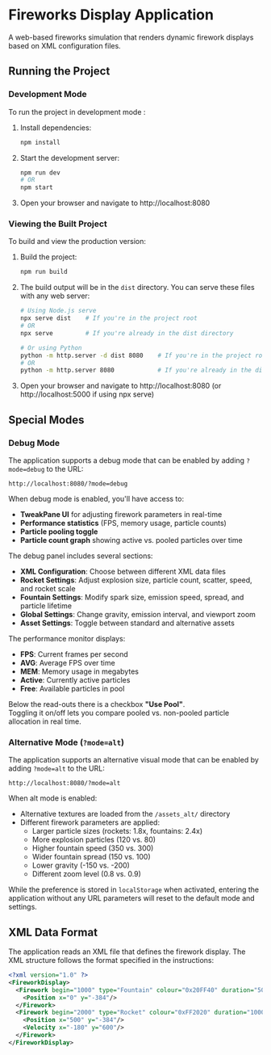 # Fireworks Display Application

A web-based fireworks simulation that renders dynamic firework displays based on XML configuration files.

## Running the Project

### Development Mode

To run the project in development mode :

1. Install dependencies:
   ```bash
   npm install
   ```

2. Start the development server:
   ```bash
   npm run dev
   # OR
   npm start
   ```

3. Open your browser and navigate to http://localhost:8080

### Viewing the Built Project

To build and view the production version:

1. Build the project:
   ```bash
   npm run build
   ```

2. The build output will be in the `dist` directory. You can serve these files with any web server:
   ```bash
   # Using Node.js serve
   npx serve dist    # If you're in the project root
   # OR
   npx serve         # If you're already in the dist directory
   
   # Or using Python
   python -m http.server -d dist 8080    # If you're in the project root
   # OR
   python -m http.server 8080            # If you're already in the dist directory
   ```

3. Open your browser and navigate to http://localhost:8080 (or http://localhost:5000 if using npx serve)

## Special Modes

### Debug Mode
The application supports a debug mode that can be enabled by adding `?mode=debug` to the URL:
```
http://localhost:8080/?mode=debug
```
When debug mode is enabled, you'll have access to:
- **TweakPane UI** for adjusting firework parameters in real-time
- **Performance statistics** (FPS, memory usage, particle counts)
- **Particle pooling toggle**
- **Particle count graph** showing active vs. pooled particles over time

The debug panel includes several sections:
- **XML Configuration**: Choose between different XML data files
- **Rocket Settings**: Adjust explosion size, particle count, scatter, speed, and rocket scale
- **Fountain Settings**: Modify spark size, emission speed, spread, and particle lifetime
- **Global Settings**: Change gravity, emission interval, and viewport zoom
- **Asset Settings**: Toggle between standard and alternative assets

The performance monitor displays:
- **FPS**: Current frames per second
- **AVG**: Average FPS over time
- **MEM**: Memory usage in megabytes
- **Active**: Currently active particles
- **Free**: Available particles in pool

Below the read-outs there is a checkbox **"Use Pool"**.  
Toggling it on/off lets you compare pooled vs. non-pooled particle allocation in real time.


### Alternative Mode (`?mode=alt`)
The application supports an alternative visual mode that can be enabled by adding `?mode=alt` to the URL:
```
http://localhost:8080/?mode=alt
```

When alt mode is enabled:
- Alternative textures are loaded from the `/assets_alt/` directory
- Different firework parameters are applied:
  - Larger particle sizes (rockets: 1.8x, fountains: 2.4x)
  - More explosion particles (120 vs. 80)
  - Higher fountain speed (350 vs. 300)
  - Wider fountain spread (150 vs. 100)
  - Lower gravity (-150 vs. -200)
  - Different zoom level (0.8 vs. 0.9)

While the preference is stored in `localStorage` when activated, entering the application without any URL parameters will reset to the default mode and settings.

## XML Data Format

The application reads an XML file that defines the firework display. The XML structure follows the format specified in the instructions:

```xml
<?xml version="1.0" ?>
<FireworkDisplay>
  <Firework begin="1000" type="Fountain" colour="0x20FF40" duration="5000">
    <Position x="0" y="-384"/>
  </Firework>
  <Firework begin="2000" type="Rocket" colour="0xFF2020" duration="1000">
    <Position x="500" y="-384"/>
    <Velocity x="-180" y="600"/>
  </Firework>
</FireworkDisplay>
```

